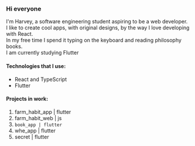 ### Hi everyone<br/>
I'm Harvey, a software engineering student aspiring to be a web developer.<br/>
I like to create cool apps, with original designs, by the way I love developing with React.<br/>
In my free time I spend it typing on the keyboard and reading philosophy books. <br/>
I am currently studying Flutter <br/>

#### Technologies that I use: <br/>
- React and TypeScript<br/>
- Flutter<br/>

#### Projects in work: <br/>
1. farm_habit_app | flutter<br/>
2. farm_habit_web | js <br/>
3. `book_app | flutter` <br/>
4. whe_app | flutter <br/>
5. secret | flutter  <br/>











